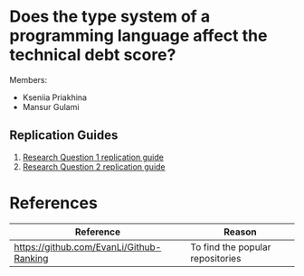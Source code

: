 # Does the type system of a programming language affect the technical debt score?

Members:
- Kseniia Priakhina
- Mansur Gulami

## Replication Guides

1. [Research Question 1 replication guide](./RQ1_Replication_Guide.md)
2. [Research Question 2 replication guide](./RQ2_Replication_Guide.md)

# References



| Reference | Reason |
|-----------|--------|
| https://github.com/EvanLi/Github-Ranking | To find the popular repositories |
